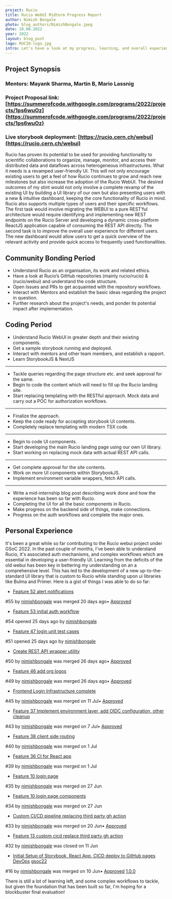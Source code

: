```yaml
---
project: Rucio
title: Rucio WebUI Midterm Progress Report 
author: Nimish Bongale
photo: blog_authors/NimishBongale.jpeg
date: 18.08.2022
year: 2022
layout: blog_post
logo: RUCIO-logo.jpg
intro: Let’s have a look at my progress, learning, and overall experience during the GSoC 2022 period, shall we?
---
```


## Project Synopsis

### Mentors: Mayank Sharma, Martin B, Mario Lassnig
### Project Proposal link: [https://summerofcode.withgoogle.com/programs/2022/projects/1ps6wuOz](https://summerofcode.withgoogle.com/programs/2022/projects/1ps6wuOz)
### Live storybook deployment: [https://rucio.cern.ch/webui](https://rucio.cern.ch/webui)

Rucio has proven its potential to be used for providing functionality to scientific collaborations to organize, manage, monitor, and access their distributed data and dataflows across heterogeneous infrastructures. What it needs is a revamped user-friendly UI. This will not only encourage existing users to get a feel of how Rucio continues to grow and reach new milestones but also increase the adoption of the Rucio WebUI. The desired outcomes of my stint would not only involve a complete revamp of the existing UI by building a UI library of our own but also presenting users with a new & intuitive dashboard, keeping the core functionality of Rucio in mind. Rucio also supports multiple types of users and their specific workflows. The first task would involve migrating the WEBUI to a pure REST’ful architecture would require identifying and implementing new REST endpoints on the Rucio Server and developing a dynamic cross-platform ReactJS application capable of consuming the REST API directly. The second task is to improve the overall user experience for different users. The new dashboard would allow users to get a quick overview of the relevant activity and provide quick access to frequently used functionalities.

## Community Bonding Period

- Understand Rucio as an organisation, its work and related ethics.
- Have a look at Rucio’s GitHub repositories (mainly rucio/rucio) & (rucio/webui) and understand the code structure.
- Open Issues and PRs to get acquainted with the repository workflows.
- Interact with Mentors and establish the basic ideas regarding the project in question.
- Further research about the project's needs, and ponder its potential impact after implementation.

## Coding Period

- Understand Rucio WebUI in greater depth and their existing components.
- Get a sample storybook running and deployed.
- Interact with mentors and other team members, and establish a rapport.
- Learn StorybookJS & NextJS

---

- Tackle queries regarding the page structure etc. and seek approval for the same.
- Begin to code the content which will need to fill up the Rucio landing site.
- Start replacing templating with the RESTful approach. Mock data and carry out a POC for authorization workflows.

---

- Finalize the approach.
- Keep the code ready for accepting storybook UI contents.
- Completely replace templating with modern TSX code.

---

- Begin to code UI components.
- Start developing the main Rucio landing page using our own UI library.
- Start working on replacing mock data with actual REST API calls.

---

- Get complete approval for the site contents.
- Work on more UI components within StorybookJS.
- Implement environment variable wrappers, fetch API calls.

---

- Write a mid-internship blog post describing work done and how the experience has been so far with Rucio.
- Completing the UI for all the basic components in Rucio.
- Make progress on the backend side of things, make connections.
- Progress on the auth workflows and complete the major ones.

## Personal Experience

It's been a great while so far contributing to the Rucio webui project under GSoC 2022. In the past couple of months, I've been able to understand Rucio, it's associated auth mechanisms, and complex workflows which are essential in developing a user-friendly UI. Learning from the deficits of the old webui has been key in bettering my understanding on an a comprehensive level. This has led to the development of a new up-to-the-standard UI library that is custom to Rucio while standing upon ui libraries like Bulma and Primer. Here is a gist of things I was able to do so far: <br />

- [Feature 52 alert notifications](https://github.com/rucio/webui/pull/55)

#55 by [nimishbongale](https://github.com/rucio/webui/issues?q=is%3Apr+author%3Animishbongale) was merged 20 days ago• [Approved](https://github.com/rucio/webui/pull/55#partial-pull-merging)

- [Feature 53 initial auth workflow](https://github.com/rucio/webui/pull/54)

#54 opened 25 days ago by [nimishbongale](https://github.com/rucio/webui/issues?q=is%3Apr+is%3Aopen+author%3Animishbongale)

- [Feature 47 login unit test cases](https://github.com/rucio/webui/pull/51)

#51 opened 25 days ago by [nimishbongale](https://github.com/rucio/webui/issues?q=is%3Apr+is%3Aopen+author%3Animishbongale)

- [Create REST API wrapper utility](https://github.com/rucio/webui/pull/50)

#50 by [nimishbongale](https://github.com/rucio/webui/issues?q=is%3Apr+author%3Animishbongale) was merged 26 days ago• [Approved](https://github.com/rucio/webui/pull/50#partial-pull-merging)

- [Feature 46 add org logos](https://github.com/rucio/webui/pull/49)

#49 by [nimishbongale](https://github.com/rucio/webui/issues?q=is%3Apr+author%3Animishbongale) was merged 26 days ago• [Approved](https://github.com/rucio/webui/pull/49#partial-pull-merging)

- [Frontend Login Infrastructure complete](https://github.com/rucio/webui/pull/45)

#45 by [nimishbongale](https://github.com/rucio/webui/issues?q=is%3Apr+author%3Animishbongale) was merged on 11 Jul• [Approved](https://github.com/rucio/webui/pull/45#partial-pull-merging)

- [Feature 37 Implement environment layer, add OIDC configuration, other cleanup](https://github.com/rucio/webui/pull/43)

#43 by [nimishbongale](https://github.com/rucio/webui/issues?q=is%3Apr+author%3Animishbongale) was merged on 7 Jul• [Approved](https://github.com/rucio/webui/pull/43#partial-pull-merging)

- [Feature 38 client side routing](https://github.com/rucio/webui/pull/40)

#40 by [nimishbongale](https://github.com/rucio/webui/issues?q=is%3Apr+author%3Animishbongale) was merged on 1 Jul

- [Feature 36 CI for React app](https://github.com/rucio/webui/pull/39)

#39 by [nimishbongale](https://github.com/rucio/webui/issues?q=is%3Apr+author%3Animishbongale) was merged on 1 Jul

- [Feature 10 login page](https://github.com/rucio/webui/pull/35)

#35 by [nimishbongale](https://github.com/rucio/webui/issues?q=is%3Apr+author%3Animishbongale) was merged on 27 Jun

- [Feature 10 login page components](https://github.com/rucio/webui/pull/34)

#34 by [nimishbongale](https://github.com/rucio/webui/issues?q=is%3Apr+author%3Animishbongale) was merged on 27 Jun

- [Custom CI/CD pipeline replacing third party gh action](https://github.com/rucio/webui/pull/33)

#33 by [nimishbongale](https://github.com/rucio/webui/issues?q=is%3Apr+author%3Animishbongale) was merged on 20 Jun• [Approved](https://github.com/rucio/webui/pull/33#partial-pull-merging)

- [Feature 13 custom cicd replace third party gh action](https://github.com/rucio/webui/pull/32)

#32 by [nimishbongale](https://github.com/rucio/webui/issues?q=is%3Apr+author%3Animishbongale) was closed on 11 Jun

- [Initial Setup of Storybook, React App, CICD deploy to GitHub pages](https://github.com/rucio/webui/pull/16) [DevOps](https://github.com/rucio/webui/issues?q=is%3Apr+author%3Animishbongale+label%3ADevOps) [gsoc22](https://github.com/rucio/webui/issues?q=is%3Apr+author%3Animishbongale+label%3Agsoc22)

#16 by [nimishbongale](https://github.com/rucio/webui/issues?q=is%3Apr+author%3Animishbongale) was merged on 10 Jun• [Approved](https://github.com/rucio/webui/pull/16#partial-pull-merging) [1.0.0](https://github.com/rucio/webui/milestone/1)

There is still a lot of learning left, and some complex workflows to tackle, but given the foundation that has been built so far, I'm hoping for a blockbuster final evaluation!
